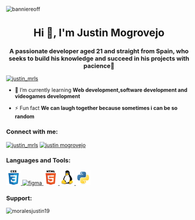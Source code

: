 ![banniereoff](https://github.com/user-attachments/assets/40e27af3-c9d1-4d37-a0be-d86ef4341d8e)
<h1 align="center">Hi 👋, I'm Justin Mogrovejo</h1>
<h3 align="center">A passionate developer aged 21 and straight from Spain, who seeks to build his knowledge and succeed in his projects with pacience👀</h3>

<p align="left"> <a href="https://twitter.com/justin_mrls" target="blank"><img src="https://img.shields.io/twitter/follow/justin_mrls?logo=twitter&style=for-the-badge" alt="justin_mrls" /></a> </p>

- 🌱 I’m currently learning **Web development,software development and videogames development**

- ⚡ Fun fact **We can laugh together because sometimes i can be so random**

<h3 align="left">Connect with me:</h3>
<p align="left">
<a href="https://twitter.com/justin_mrls" target="blank"><img align="center" src="https://raw.githubusercontent.com/rahuldkjain/github-profile-readme-generator/master/src/images/icons/Social/twitter.svg" alt="justin_mrls" height="30" width="40" /></a>
<a href="https://linkedin.com/in/justin mogrovejo" target="blank"><img align="center" src="https://raw.githubusercontent.com/rahuldkjain/github-profile-readme-generator/master/src/images/icons/Social/linked-in-alt.svg" alt="justin mogrovejo" height="30" width="40" /></a>
</p>

<h3 align="left">Languages and Tools:</h3>
<p align="left"> <a href="https://www.w3schools.com/css/" target="_blank" rel="noreferrer"> <img src="https://raw.githubusercontent.com/devicons/devicon/master/icons/css3/css3-original-wordmark.svg" alt="css3" width="40" height="40"/> </a> <a href="https://www.figma.com/" target="_blank" rel="noreferrer"> <img src="https://www.vectorlogo.zone/logos/figma/figma-icon.svg" alt="figma" width="40" height="40"/> </a> <a href="https://www.w3.org/html/" target="_blank" rel="noreferrer"> <img src="https://raw.githubusercontent.com/devicons/devicon/master/icons/html5/html5-original-wordmark.svg" alt="html5" width="40" height="40"/> </a> <a href="https://www.linux.org/" target="_blank" rel="noreferrer"> <img src="https://raw.githubusercontent.com/devicons/devicon/master/icons/linux/linux-original.svg" alt="linux" width="40" height="40"/> </a> <a href="https://www.python.org" target="_blank" rel="noreferrer"> <img src="https://raw.githubusercontent.com/devicons/devicon/master/icons/python/python-original.svg" alt="python" width="40" height="40"/> </a> </p>

<h3 align="left">Support:</h3>
<p><a href="https://www.buymeacoffee.com/moralesjustin19"> <img align="left" src="https://cdn.buymeacoffee.com/buttons/v2/default-yellow.png" height="50" width="210" alt="moralesjustin19" /></a></p><br><br>
